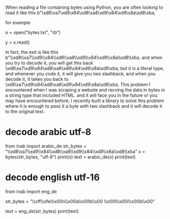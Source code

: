 When reading a file containing bytes using Python, you are often looking to read it like this b"\xd8\xa7\xd9\x84\xd8\xa8\xd9\x84\xd9\x8a\xd8\xba, 

for example

o = open("bytes.txt", "rb")

y = x.read()

In fact, the exit is like this b"\\\xd8\\\xa7\\\xd9\\\x84\\\xd8\\\xa8\\\xd9\\\x84\\\xd9\\\x8a\\\xd8\\\xba, and when you try to decode it, you will get this back \xd8\xa7\xd9\x84\xd8\xa8\xd9\x84\xd9\x8a\xd8\xba, but it is a literal type, and whenever you code it, it will give you two slashback, and when you decode it, it takes you back to \xd8\xa7\xd9\x84\xd8\xa8\xd9\x84\xd9\x8a\xd8\xba.
This problem I encountered when I was scraping a website and recving the data in bytes in a string type that included HTML. and it will face you in the future or you may have encountered before,
I recently built a library to solve this problem where it is enough to pass it a byte with two slashback and it will decode it to the original text.

# decode arabic utf-8 
from inab import arabic_de
str_bytes = "\\\xd8\xa7\\\xd9\\\x84\\\xd8\\\xa8\\\xd9\\\x84\\\xd9\\\x8a\\\xd8\\\xba"
x = bytes(str_bytes, "utf-8")
print(x)
text = arabic_de(x)
print(text)

# decode english utf-16
from inab import eng_de

str_bytes = "\\\xff\\\xfei\\\x00n\\\x00a\\\x00b\\\x00 \\\x00l\\\x00i\\\x00b\\\x00"

text = eng_de(str_bytes)
print(text)
